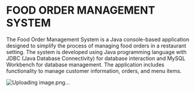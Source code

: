 # FOOD ORDER MANAGEMENT SYSTEM

The Food Order Management System is a Java console-based application designed to simplify the process of managing food orders in a restaurant setting. The system is developed using Java programming language with JDBC (Java Database Connectivity) for database interaction and MySQL Workbench for database management. The application includes functionality to manage customer information, orders, and menu items.

![Uploading image.png…]()

